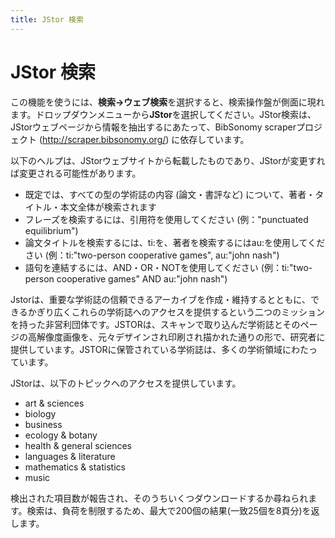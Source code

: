 ```yaml
---
title: JStor 検索
---
```


# JStor 検索

この機能を使うには、**検索→ウェブ検索**を選択すると、検索操作盤が側面に現れます。ドロップダウンメニューから**JStor**を選択してください。JStor検索は、JStorウェブページから情報を抽出するにあたって、BibSonomy scraperプロジェクト (http://scraper.bibsonomy.org/) に依存しています。

以下のヘルプは、JStorウェブサイトから転載したものであり、JStorが変更すれば変更される可能性があります。

-   既定では、すべての型の学術誌の内容 (論文・書評など) について、著者・タイトル・本文全体が検索されます
-   フレーズを検索するには、引用符を使用してください (例："punctuated equilibrium")
-   論文タイトルを検索するには、ti:を、著者を検索するにはau:を使用してください (例：ti:"two-person cooperative games", au:"john nash")
-   語句を連結するには、AND・OR・NOTを使用してください (例：ti:"two-person cooperative games" AND au:"john nash")

Jstorは、重要な学術誌の信頼できるアーカイブを作成・維持するとともに、できるかぎり広くこれらの学術誌へのアクセスを提供するという二つのミッションを持った非営利団体です。JSTORは、スキャンで取り込んだ学術誌とそのページの高解像度画像を、元々デザインされ印刷され描かれた通りの形で、研究者に提供しています。JSTORに保管されている学術誌は、多くの学術領域にわたっています。

JStorは、以下のトピックへのアクセスを提供しています。

-   art & sciences
-   biology
-   business
-   ecology & botany
-   health & general sciences
-   languages & literature
-   mathematics & statistics
-   music

検出された項目数が報告され、そのうちいくつダウンロードするか尋ねられます。検索は、負荷を制限するため、最大で200個の結果(一致25個を8頁分)を返します。
